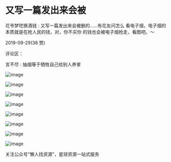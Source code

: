 # 又写一篇发出来会被

花爷梦呓换酒钱 : 又写一篇发出来会被删的……有花友问怎么 看电子烟，电子烟的本质就是在抢人民的钱，对，你不买你 的钱也会被电子烟抢走，看图吧。～

2019-09-29(38 赞)

评论区：

言不尽 : 抽烟等于牺牲自己给别人养爹

![image](img/Image_053.png)

![image](img/Image_054.png)

![image](img/Image_055.png)

![image](img/Image_056.png)

![image](img/Image_057.png)

![image](img/Image_058.png)

![image](img/Image_059.png)

![image](img/Image_060.png)

关注公众号"懒人找资源"，星球资源一站式服务